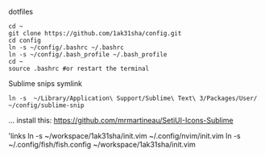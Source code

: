 dotfiles

```
cd ~
git clone https://github.com/1ak31sha/config.git
cd config
ln -s ~/config/.bashrc ~/.bashrc
ln -s ~/config/.bash_profile ~/.bash_profile
cd ~
source .bashrc #or restart the terminal
```

Sublime snips symlink
```
ln -s  ~/Library/Application\ Support/Sublime\ Text\ 3/Packages/User/ ~/config/sublime-snip
```

...
install this:
https://github.com/mrmartineau/SetiUI-Icons-Sublime

'links
ln -s ~/workspace/1ak31sha/init.vim ~/.config/nvim/init.vim
ln -s ~/.config/fish/fish.config ~/workspace/1ak31sha/init.vim


